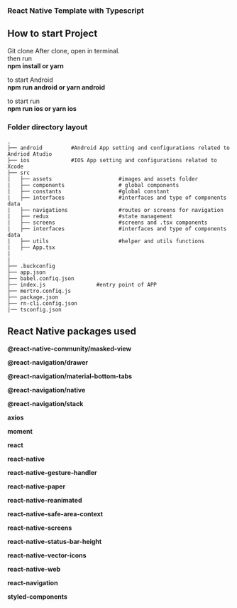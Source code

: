 ### React Native Template with Typescript

## How to start Project

Git clone
After clone, open in terminal.\
then run\
**npm install or yarn**

to start Android\
**npm run android or yarn android**

to start run\
**npm run ios or yarn ios**




###  Folder directory layout

    .
    ├── android         #Android App setting and configurations related to Andriod Atudio
    ├── ios             #IOS App setting and configurations related to Xcode
    ├── src
    |   ├── assets                     #images and assets folder
    |   ├── components                 # global components
    |   ├── constants                  #global constant
    |   ├── interfaces                 #interfaces and type of components data
    |   ├── navigations                #routes or screens for navigation
    |   ├── redux                      #state management
    |   ├── screens                    #screens and .tsx components
    |   ├── interfaces                 #interfaces and type of components data
    |   ├── utils                      #helper and utils functions
    |   ├── App.tsx
    |
    |
    ├── .buckconfig
    ├── app.json
    ├── babel.confiq.json
    ├── index.js                #entry point of APP
    ├── mertro.confiq.js
    ├── package.json
    ├── rn-cli.config.json
    |── tsconfig.json




## React Native packages used

**@react-native-community/masked-view**

**@react-navigation/drawer**

**@react-navigation/material-bottom-tabs**

**@react-navigation/native**

**@react-navigation/stack**

**axios**

**moment**

**react**

**react-native**

**react-native-gesture-handler**

**react-native-paper**

**react-native-reanimated**

**react-native-safe-area-context**

**react-native-screens**

**react-native-status-bar-height**

**react-native-vector-icons**

**react-native-web**

**react-navigation**

**styled-components**
